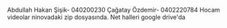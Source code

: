 Abdullah Hakan Şişik- 040200230
 Çağatay Özdemir- 0402220784
  Hocam videolar ninovadaki zip dosyasında. Net halleri google drive'da
